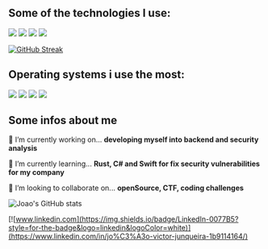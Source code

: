 ## Some of the technologies I use:

[![](https://img.shields.io/badge/MongoDB-4EA94B?style=for-the-badge&logo=mongodb&logoColor=white)](https://www.mongodb.com/)
[![](https://img.shields.io/badge/JavaScript-F7DF1E?style=for-the-badge&logo=javascript&logoColor=black)](https://www.javascript.com/)
[![](https://img.shields.io/badge/Java-ED8B00?style=for-the-badge&logo=java&logoColor=white)](https://www.java.com/pt-BR/)
[![](https://img.shields.io/badge/Python-14354C?style=for-the-badge&logo=python&logoColor=white)](https://www.python.org/)

[![GitHub Streak](https://github-readme-streak-stats-2.herokuapp.com?user=junque1r4&theme=radical&date_format=j%20M%5B%20Y%5D)](https://git.io/streak-stats)

## Operating systems i use the most: 

![](https://img.shields.io/badge/Windows-0078D6?style=for-the-badge&logo=windows&logoColor=white)
![](https://img.shields.io/badge/Arch_Linux-1793D1?style=for-the-badge&logo=arch-linux&logoColor=white)
![](https://img.shields.io/badge/Ubuntu-E95420?style=for-the-badge&logo=ubuntu&logoColor=white)
![](https://img.shields.io/badge/Android-3DDC84?style=for-the-badge&logo=android&logoColor=white)


## Some infos about me
🔭 I’m currently working on...
 **developing myself into backend and security analysis** 

🌱 I’m currently learning...
**Rust, C# and Swift for fix security vulnerabilities for my company**

👯 I’m looking to collaborate on... 
**openSource, CTF, coding challenges**

![Joao's GitHub stats](https://github-readme-stats.vercel.app/api/top-langs/?username=junque1r4&theme=radical
)

[![www.linkedin.com](https://img.shields.io/badge/LinkedIn-0077B5?style=for-the-badge&logo=linkedin&logoColor=white)](https://www.linkedin.com/in/jo%C3%A3o-victor-junqueira-1b9114164/)

<!--
**junque1r4/junque1r4** is a ✨ _special_ ✨ repository because its `README.md` (this file) appears on your GitHub 
